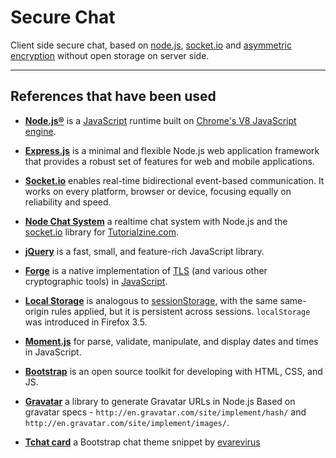 # Secure Chat

Client side secure chat, based on [node.js](https://nodejs.org), [socket.io](https://socket.io/) and [asymmetric encryption](https://en.wikipedia.org/wiki/Public-key_cryptography) without open storage on server side.

-----------------------

## References that have been used

* [**Node.js®**](https://nodejs.org) is a [JavaScript](http://en.wikipedia.org/wiki/JavaScript) runtime built on [Chrome's V8 JavaScript engine](https://developers.google.com/v8/).

* [**Express.js**](https://expressjs.com/) is a minimal and flexible Node.js web application framework that provides a robust set of features for web and mobile applications.

* [**Socket.io**](https://socket.io) enables real-time bidirectional event-based communication. It works on every platform, browser or device, focusing equally on reliability and speed.

* [**Node Chat System**](https://tutorialzine.com/2014/03/nodejs-private-webchat) a realtime chat system with Node.js and the [socket.io](https://socket.io/) library for [Tutorialzine.com](https://tutorialzine.com).

* [**jQuery**](https://jquery.com/) is a fast, small, and feature-rich JavaScript library.

* [**Forge**](https://github.com/digitalbazaar/forge#installation) is a native implementation of [TLS](http://en.wikipedia.org/wiki/Transport_Layer_Security) (and various other cryptographic tools) in [JavaScript](http://en.wikipedia.org/wiki/JavaScript).

* [**Local Storage**](https://developer.mozilla.org/en-US/docs/Web/API/Window/localStorage) is analogous to [sessionStorage](https://developer.mozilla.org/en-US/docs/Web/API/sessionStorage), with the same same-origin rules applied, but it is persistent across sessions. `localStorage` was introduced in Firefox 3.5.

* [**Moment.js**](http://momentjs.com/) for parse, validate, manipulate, and display dates and times in JavaScript.

* [**Bootstrap**](https://getbootstrap.com/) is an open source toolkit for developing with HTML, CSS, and JS.

* [**Gravatar**](https://github.com/emerleite/node-gravatar) a library to generate Gravatar URLs in Node.js Based on gravatar specs - `http://en.gravatar.com/site/implement/hash/` and `http://en.gravatar.com/site/implement/images/`.

* [**Tchat card**](https://bootsnipp.com/snippets/0e3Ma) a Bootstrap chat theme snippet by [evarevirus](https://bootsnipp.com/evarevirus)